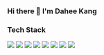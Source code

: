 ### Hi there 👋 I'm Dahee Kang 

<div>

<h3> Tech Stack </h3>
  <img src="https://img.shields.io/badge/Java-007396?style=for-the-badge&logo=OpenJDK&logoColor=white" />
  <img src="https://img.shields.io/badge/C-a8b9cc?style=for-the-badge&logo=C&logoColor=white"/>
  <img src="https://img.shields.io/badge/C++-00599c?style=for-the-badge&logo=C++&logoColor=white"/>
  <img src="https://img.shields.io/badge/Python-3776AB?style=for-the-badge&logo=C++&logoColor=white"/>
  <img src="https://img.shields.io/badge/SpringBoot-6DB33F?style=for-the-badge&logo=C++&logoColor=white"/>
  <img src="https://img.shields.io/badge/Spring-6DB33F?style=for-the-badge&logo=C++&logoColor=white"/>
  <img src="https://img.shields.io/badge/MySQL-4479A1?style=for-the-badge&logo=C++&logoColor=white"/>
  <img src="https://img.shields.io/badge/vue.js-4FC08D?style=for-the-badge&logo=C++&logoColor=white"/>

</div>




<!--
**98dhkang/98dhkang** is a ✨ _special_ ✨ repository because its `README.md` (this file) appears on your GitHub profile.

Here are some ideas to get you started:

- 🔭 I’m currently working on ...
- 🌱 I’m currently learning ...
- 👯 I’m looking to collaborate on ...
- 🤔 I’m looking for help with ...
- 💬 Ask me about ...
- 📫 How to reach me: ...
- 😄 Pronouns: ...
- ⚡ Fun fact: ...
-->
